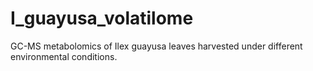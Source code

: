 # I_guayusa_volatilome
GC-MS metabolomics of Ilex guayusa leaves harvested under different environmental conditions.
